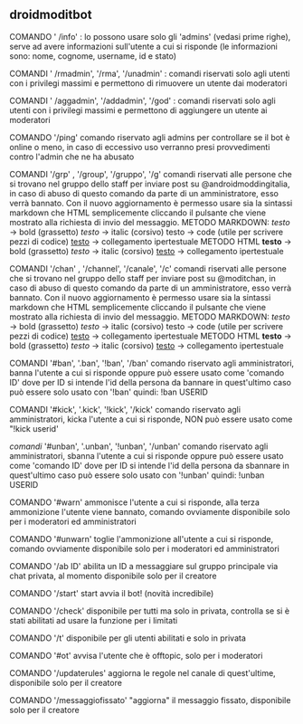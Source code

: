 ## droidmoditbot

COMANDO ' /info' :
lo possono usare solo gli 'admins' (vedasi prime righe), serve ad avere informazioni sull'utente 
a cui si risponde (le informazioni sono: nome, cognome, username, id e stato)

COMANDI ' /rmadmin', '/rma', '/unadmin' :
comandi riservati solo agli utenti con i privilegi massimi e permettono di rimuovere un utente 
dai moderatori

COMANDI ' /aggadmin', '/addadmin', '/god' :
comandi riservati solo agli utenti con i privilegi massimi e permettono di aggiungere un utente 
ai moderatori

COMANDO '/ping'
comando riservato agli admins per controllare se il bot è online o meno, in caso di eccessivo 
uso verranno presi provvedimenti contro l'admin che ne ha abusato

COMANDI '/grp' , '/group', '/gruppo', '/g'
comandi riservati alle persone che si trovano nel gruppo dello staff per inviare post su 
@androidmoddingitalia, in caso di abuso di questo comando da parte di un amministratore, esso 
verrà bannato. Con il nuovo aggiornamento è permesso usare sia la sintassi markdown che HTML 
semplicemente cliccando il pulsante che viene mostrato alla richiesta di invio del messaggio.
METODO MARKDOWN:
*testo* -> bold (grassetto)
_testo_ -> italic (corsivo)
testo -> code (utile per scrivere pezzi di codice)
[testo](link) -> collegamento ipertestuale
METODO HTML
<b>testo</b> -> bold (grassetto)
<i>testo</i> -> italic (corsivo)
<a href="link">testo</a> -> collegamento ipertestuale

COMANDI '/chan' , '/channel', '/canale', '/c'
comandi riservati alle persone che si trovano nel gruppo dello staff per inviare post su 
@moditchan, in caso di abuso di questo comando da parte di un amministratore, esso verrà 
bannato. Con il nuovo aggiornamento è permesso usare sia la sintassi markdown che HTML 
semplicemente cliccando il pulsante che viene mostrato alla richiesta di invio del messaggio.
METODO MARKDOWN:
*testo* -> bold (grassetto)
_testo_ -> italic (corsivo)
testo -> code (utile per scrivere pezzi di codice)
[testo](link) -> collegamento ipertestuale
METODO HTML
<b>testo</b> -> bold (grassetto)
<i>testo</i> -> italic (corsivo)
<a href="link">testo</a> -> collegamento ipertestuale

COMANDI '#ban', '.ban', '!ban', '/ban'
comando riservato agli amministratori, banna l'utente a cui si risponde oppure può essere usato 
come 'comando ID' dove per ID si intende l'id della persona da bannare in quest'ultimo caso può 
essere solo usato con '!ban' quindi:
  !ban USERID

COMANDI '#kick', '.kick', '!kick', '/kick'
comando riservato agli amministratori, kicka l'utente a cui si risponde, NON può essere usato 
come "!kick userid'

*comandi* '#unban', '.unban', '!unban', '/unban'
comando riservato agli amministratori, sbanna l'utente a cui si risponde oppure può essere usato 
come 'comando ID' dove per ID si intende l'id della persona da sbannare in quest'ultimo caso può 
essere solo usato con '!unban' quindi:
  !unban USERID

COMANDO '#warn'
ammonisce l'utente a cui si risponde, alla terza ammonizione l'utente viene bannato, comando 
ovviamente disponibile solo per i moderatori ed amministratori

COMANDO '#unwarn'
toglie l'ammonizione all'utente a cui si risponde, comando ovviamente disponibile solo per i 
moderatori ed amministratori

COMANDO '/ab ID'
abilita un ID a messaggiare sul gruppo principale via chat privata, al momento disponibile solo 
per il creatore

COMANDO '/start'
start avvia il bot! (novità incredibile)

COMANDO '/check'
disponibile per tutti ma solo in privata, controlla se si è stati abilitati ad usare la funzione 
per i limitati

COMANDO '/t'
disponibile per gli utenti abilitati e solo in privata

COMANDO '#ot'
avvisa l'utente che è offtopic, solo per i moderatori

COMANDO '/updaterules'
aggiorna le regole nel canale di quest'ultime, disponibile solo per il creatore

COMANDO '/messaggiofissato'
"aggiorna" il messaggio fissato, disponibile solo per il creatore
